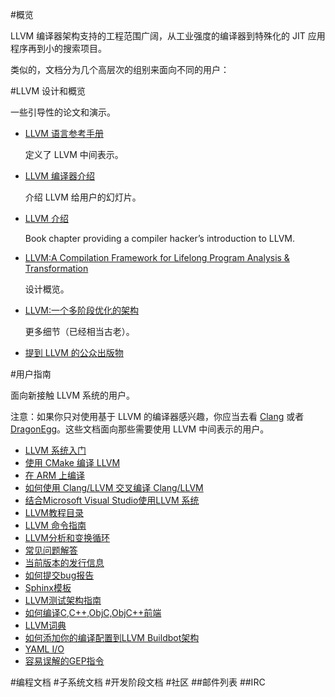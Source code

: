 #概览

LLVM 编译器架构支持的工程范围广阔，从工业强度的编译器到特殊化的 JIT 应用程序再到小的搜索项目。

类似的，文档分为几个高层次的组别来面向不同的用户：

#LLVM 设计和概览

一些引导性的论文和演示。

* [LLVM 语言参考手册](./LLVM-Language-Reference-Manual.md)

  定义了 LLVM 中间表示。

* [LLVM 编译器介绍](./Introduction-to-the-LLVM-Compiler.md)

  介绍 LLVM 给用户的幻灯片。

* [LLVM 介绍](./Intro-to-LLVM.md)

  Book chapter providing a compiler hacker’s introduction to LLVM.
  
* [LLVM:A Compilation Framework for Lifelong Program Analysis & Transformation](./LLVM-A-Compilation-Framework-For-Lifelong-Program-Analysis-Transformation.md)

  设计概览。
  
* [LLVM:一个多阶段优化的架构](./LLVM-An-Infrastructure-for-Multi-State-Optimization.md)

  更多细节（已经相当古老）。
  
* [提到 LLVM 的公众出版物](./Publications-mentioning-LLVM.md)

#用户指南

面向新接触 LLVM 系统的用户。

注意：如果你只对使用基于 LLVM 的编译器感兴趣，你应当去看 [Clang](./Clang.md) 或者 [DragonEgg](./DragonEgg.md)。这些文档面向那些需要使用 LLVM 中间表示的用户。

* [LLVM 系统入门](./Getting-Started-with-the-LLVM-System.md)
* [使用 CMake 编译 LLVM](./Building-LLVM-with-CMake.md)
* [在 ARM 上编译](./How-To-Build-On_ARM.md)
* [如何使用 Clang/LLVM 交叉编译 Clang/LLVM](How-To-Cross-Compile-Clang_LLVM-using-Clang/LLVM.md)
* [结合Microsoft Visual Studio使用LLVM 系统](Getting-Started-with-the-LLVM-System-using-Microsoft-Visual-Studio.md)
* [LLVM教程目录](LLVM-tutorial.md)
* [LLVM 命令指南](LLVM-command-guide.md)
* [LLVM分析和变换循环](LLVM’s-Analysis-and-Transform-Passes.md)
* [常见问题解答](FAQ.md)
* [当前版本的发行信息](Release-notes-for-the-current-release.md)
* [如何提交bug报告](howto-bug-report.md)
* [Sphinx模板](Sphinx-quickstart-template.md)
* [LLVM测试架构指南](LLVM-Testing-Infrastructure-Guide.md)
* [如何编译C,C++,ObjC,ObjC++前端](build-c-family-frontend.md)
* [LLVM词典](llvm-lexicon.md)
* [如何添加你的编译配置到LLVM Buildbot架构](Add-personal-conf-to-llvm-buildbot.md)
* [YAML I/O](yaml-io.md)
* [容易误解的GEP指令](GEP.md)

#编程文档
#子系统文档
#开发阶段文档
#社区
##邮件列表
##IRC

